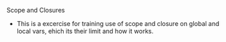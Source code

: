 
Scope and Closures


- This is a excercise for training use of scope and closure on global and local vars, ehich its their limit and how it works.
